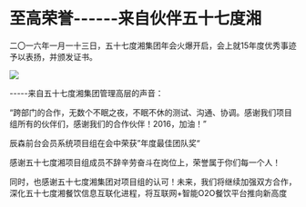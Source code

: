  # 至高荣誉------来自伙伴五十七度湘

二〇一六年一月一十三日，五十七度湘集团年会火爆开启，会上就15年度优秀事迹予以表扬，并颁发证书。

![](http://www.choicesoft.com.cn/UploadFile/201612895631711.jpg)

-----来自五十七度湘集团管理高层的声音：

“跨部门的合作，无数个不眠之夜，不眠不休的测试、沟通、协调。感谢我们项目组所有的伙伴们，感谢我们的合作伙伴！2016，加油！”

辰森前台会员系统项目组在会中荣获”年度最佳团队奖“
 
感谢五十七度湘项目组成员不辞辛劳奋斗在岗位上，荣誉属于你们每一个人！

同时，也感谢五十七度湘集团对项目组的认可！未来，我们将继续加强双方合作，深化五十七度湘餐饮信息互联化进程，将互联网+智能O2O餐饮平台推向新高度
